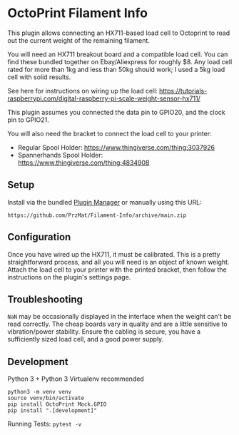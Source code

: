 # OctoPrint Filament Info

This plugin allows connecting an HX711-based load cell to Octoprint to read out the current weight of the remaining filament.

You will need an HX711 breakout board and a compatible load cell. You can find these bundled together on Ebay/Aliexpress for roughly $8. Any load cell rated for more than 1kg and less than 50kg should work; I used a 5kg load cell with solid results.

See here for instructions on wiring up the load cell: https://tutorials-raspberrypi.com/digital-raspberry-pi-scale-weight-sensor-hx711/

This plugin assumes you connected the data pin to GPIO20, and the clock pin to GPIO21.

You will also need the bracket to connect the load cell to your printer:
- Regular Spool Holder: https://www.thingiverse.com/thing:3037926
- Spannerhands Spool Holder: https://www.thingiverse.com/thing:4834908

## Setup

Install via the bundled [Plugin Manager](https://github.com/foosel/OctoPrint/wiki/Plugin:-Plugin-Manager)
or manually using this URL:

    https://github.com/PrzMat/Filament-Info/archive/main.zip


## Configuration

Once you have wired up the HX711, it must be calibrated. This is a pretty straightforward process, and all you will need is an object of known weight. Attach the load cell to your printer with the printed bracket, then follow the instructions on the plugin's settings page.

## Troubleshooting

`NaN` may be occasionally displayed in the interface when the weight can't be read correctly. The cheap boards vary in quality and are a little sensitive to vibration/power stability. Ensure the cabling is secure, you have a sufficiently sized load cell, and a good power supply.

## Development

Python 3 + Python 3 Virtualenv recommended

```
python3 -m venv venv
source venv/bin/activate
pip install OctoPrint Mock.GPIO
pip install ".[development]"
```

Running Tests: `pytest -v`